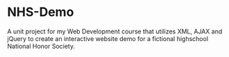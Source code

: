 # NHS-Demo

A unit project for my Web Development course that utilizes XML, AJAX and jQuery to create an interactive website demo for a fictional highschool National Honor Society.
